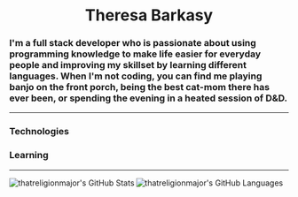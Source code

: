 <h1 style="text-align: center;">Theresa Barkasy</h1>

### I'm a full stack developer who is passionate about using programming knowledge to make life easier for everyday people and improving my skillset by learning different languages. When I'm not coding, you can find me playing banjo on the front porch, being the best cat-mom there has ever been, or spending the evening in a heated session of D&D.

---
### Technologies

### Learning

---

<img align="left" alt="thatreligionmajor's GitHub Stats" src="https://github-readme-stats.vercel.app/api?username=thatreligionmajor&show_icons=true&hide_border=true&theme=transparent" />
<img align="left" alt="thatreligionmajor's GitHub Languages" src="https://github-readme-stats.vercel.app/api/top-langs/?username=thatreligionmajor&layout=donut&hide_border=true&theme=transparent" />
<!--
**thatreligionmajor/thatreligionmajor** is a ✨ _special_ ✨ repository because its `README.md` (this file) appears on your GitHub profile.

Here are some ideas to get you started:
![Uploading 68747470733a2f2f63646e2e6a7364656c6976722e6e65742f67682f64657669636f6e732f64657669636f6e2f69636f6e732f68746d6c352f68746d6c352d6f726967696e616c2e737667.svg…]()

- 🔭 I’m currently working on ...
- 🌱 I’m currently learning ...
- 👯 I’m looking to collaborate on ...
- 🤔 I’m looking for help with ...
- 💬 Ask me about ...
- 📫 How to reach me: ...
- 😄 Pronouns: ...
- ⚡ Fun fact: ...
-->
